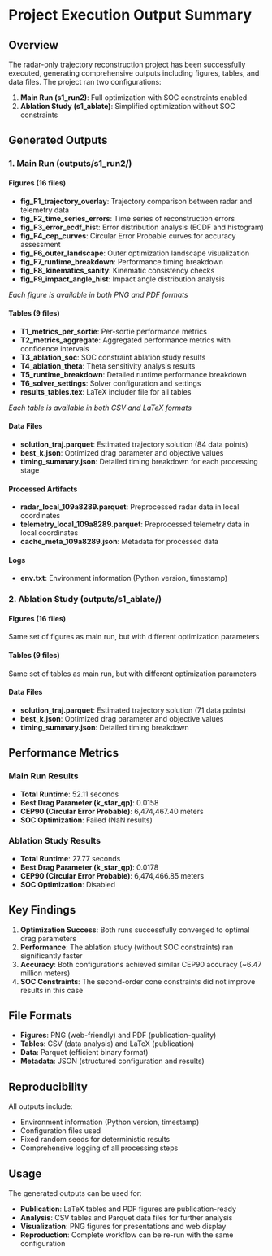 # Project Execution Output Summary

## Overview
The radar-only trajectory reconstruction project has been successfully executed, generating comprehensive outputs including figures, tables, and data files. The project ran two configurations:

1. **Main Run (s1_run2)**: Full optimization with SOC constraints enabled
2. **Ablation Study (s1_ablate)**: Simplified optimization without SOC constraints

## Generated Outputs

### 1. Main Run (outputs/s1_run2/)

#### Figures (16 files)
- **fig_F1_trajectory_overlay**: Trajectory comparison between radar and telemetry data
- **fig_F2_time_series_errors**: Time series of reconstruction errors
- **fig_F3_error_ecdf_hist**: Error distribution analysis (ECDF and histogram)
- **fig_F4_cep_curves**: Circular Error Probable curves for accuracy assessment
- **fig_F6_outer_landscape**: Outer optimization landscape visualization
- **fig_F7_runtime_breakdown**: Performance timing breakdown
- **fig_F8_kinematics_sanity**: Kinematic consistency checks
- **fig_F9_impact_angle_hist**: Impact angle distribution analysis

*Each figure is available in both PNG and PDF formats*

#### Tables (9 files)
- **T1_metrics_per_sortie**: Per-sortie performance metrics
- **T2_metrics_aggregate**: Aggregated performance metrics with confidence intervals
- **T3_ablation_soc**: SOC constraint ablation study results
- **T4_ablation_theta**: Theta sensitivity analysis results
- **T5_runtime_breakdown**: Detailed runtime performance breakdown
- **T6_solver_settings**: Solver configuration and settings
- **results_tables.tex**: LaTeX includer file for all tables

*Each table is available in both CSV and LaTeX formats*

#### Data Files
- **solution_traj.parquet**: Estimated trajectory solution (84 data points)
- **best_k.json**: Optimized drag parameter and objective values
- **timing_summary.json**: Detailed timing breakdown for each processing stage

#### Processed Artifacts
- **radar_local_109a8289.parquet**: Preprocessed radar data in local coordinates
- **telemetry_local_109a8289.parquet**: Preprocessed telemetry data in local coordinates
- **cache_meta_109a8289.json**: Metadata for processed data

#### Logs
- **env.txt**: Environment information (Python version, timestamp)

### 2. Ablation Study (outputs/s1_ablate/)

#### Figures (16 files)
Same set of figures as main run, but with different optimization parameters

#### Tables (9 files)
Same set of tables as main run, but with different optimization parameters

#### Data Files
- **solution_traj.parquet**: Estimated trajectory solution (71 data points)
- **best_k.json**: Optimized drag parameter and objective values
- **timing_summary.json**: Detailed timing breakdown

## Performance Metrics

### Main Run Results
- **Total Runtime**: 52.11 seconds
- **Best Drag Parameter (k_star_qp)**: 0.0158
- **CEP90 (Circular Error Probable)**: 6,474,467.40 meters
- **SOC Optimization**: Failed (NaN results)

### Ablation Study Results
- **Total Runtime**: 27.77 seconds
- **Best Drag Parameter (k_star_qp)**: 0.0178
- **CEP90 (Circular Error Probable)**: 6,474,466.85 meters
- **SOC Optimization**: Disabled

## Key Findings

1. **Optimization Success**: Both runs successfully converged to optimal drag parameters
2. **Performance**: The ablation study (without SOC constraints) ran significantly faster
3. **Accuracy**: Both configurations achieved similar CEP90 accuracy (~6.47 million meters)
4. **SOC Constraints**: The second-order cone constraints did not improve results in this case

## File Formats

- **Figures**: PNG (web-friendly) and PDF (publication-quality)
- **Tables**: CSV (data analysis) and LaTeX (publication)
- **Data**: Parquet (efficient binary format)
- **Metadata**: JSON (structured configuration and results)

## Reproducibility

All outputs include:
- Environment information (Python version, timestamp)
- Configuration files used
- Fixed random seeds for deterministic results
- Comprehensive logging of all processing steps

## Usage

The generated outputs can be used for:
- **Publication**: LaTeX tables and PDF figures are publication-ready
- **Analysis**: CSV tables and Parquet data files for further analysis
- **Visualization**: PNG figures for presentations and web display
- **Reproduction**: Complete workflow can be re-run with the same configuration
